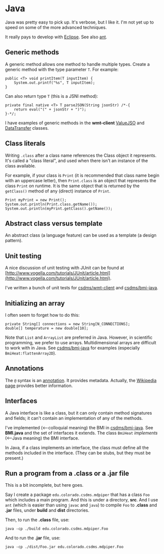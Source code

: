 # Java

Java was pretty easy to pick up.
It's verbose, but I like it.
I'm not yet up to speed on some of the more advanced techniques.

It really pays to develop with [Eclipse](./eclipse.md).
See also [ant](./ant.md).

## Generic methods

A generic method allows one method to handle multiple types. Create a
generic method with the type parameter `T`. For example:

	public <T> void printItem(T inputItem) {
		System.out.printf("%s", T inputItem);
	}

Can also return type `T` (this is a JSNI method):

	private final native <T> T parseJSON(String jsonStr) /*-{
		return eval("(" + jsonStr + ")");
	}-*/;

I have examples of generic methods in the **wmt-client**
[ValueJSO](https://github.com/mdpiper/wmt-client/blob/master/src/edu/colorado/csdms/wmt/client/data/ValueJSO.java) and [DataTransfer](https://github.com/mdpiper/wmt-client/blob/master/src/edu/colorado/csdms/wmt/client/control/DataTransfer.java) classes.

## Class literals

Writing `.class` after a class name references the Class object it
represents. It's called a "class literal", and used when there isn't
an instance of the class available.

For example, if your class is `Print` (it is recommended that class name
begin with an uppercase letter), then `Print.class` is an object that
represents the class `Print` on runtime. It is the same object that is
returned by the `getClass()` method of any (direct) instance of `Print`.

	Print myPrint = new Print();
	System.out.println(Print.class.getName());
	System.out.println(myPrint.getClass().getName());

## Abstract class versus template

An abstract class (a language feature) can be used as a template (a
design pattern).

## Unit testing

A nice discussion of unit testing with JUnit can be found at
[http://www.vogella.com/tutorials/JUnit/article.html](http://www.vogella.com/tutorials/JUnit/article.html).

I've written a bunch of unit tests for [csdms/wmt-client](https://github.com/csdms/wmt-client) and [csdms/bmi-java](https://github.com/csdms/bmi-java).

## Initializing an array

I often seem to forget how to do this:

	private String[] connections = new String[N_CONNECTIONS];
	double[] temperature = new double[10];

Note that `List` and `ArrayList` are preferred in Java.
However,
in scientific programming,
we prefer to use arrays.
Multidimensional arrays are difficult to work with in Java.
See [csdms/bmi-java](https://github.com/csdms/bmi-java) for examples
(especially `BmiHeat:flattenArray2D`).

## Annotations

The `@` syntax is an [annotation](https://docs.oracle.com/javase/tutorial/java/annotations/basics.html).
It provides metadata.
Actually,
the [Wikipedia page](https://en.wikipedia.org/wiki/Java_annotation)
provides better information.

## Interfaces

A Java interface is like a class,
but it can only contain method signatures and fields;
it can't contain an implementation of any of the methods.

I've implemented (<--colloquial meaning) the BMI in [csdms/bmi-java](https://github.com/csdms/bmi-java).
See **BMI.java** and the set of interfaces it extends.
The class `BmiHeat` *implements* (<--Java meaning) the BMI interface.

In Java,
if a class implements an interface,
the class must define all the methods included in the interface.
(They can be stubs, but they must be present.)

## Run a program from a .class or a .jar file

This is a bit incomplete, but here goes.

Say I create a package `edu.colorado.csdms.mdpiper`
that has a class `Foo` which includes a main program.
And this is under a directory, **src**.
And I use `ant`
(which is easier than using `javac` and `java`)
to compile `Foo` to **.class** and **.jar** files,
under **build** and **dist** directories.

Then,
to run the **.class** file,
use:

    java -cp ./build edu.colorado.csdms.mdpiper.Foo

And to run the **.jar** file,
use:

    java -cp ./dist/Foo.jar edu.colorado.csdms.mdpiper.Foo

